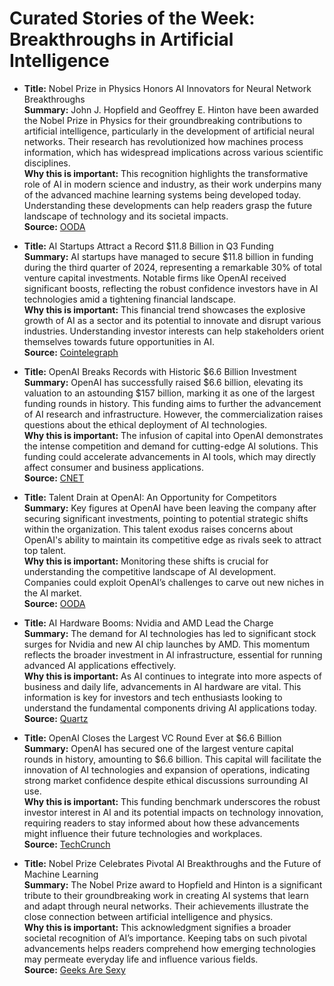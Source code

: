 # Curated Stories of the Week: Breakthroughs in Artificial Intelligence

  - **Title:** Nobel Prize in Physics Honors AI Innovators for Neural Network Breakthroughs  
    **Summary:** John J. Hopfield and Geoffrey E. Hinton have been awarded the Nobel Prize in Physics for their groundbreaking contributions to artificial intelligence, particularly in the development of artificial neural networks. Their research has revolutionized how machines process information, which has widespread implications across various scientific disciplines.  
    **Why this is important:** This recognition highlights the transformative role of AI in modern science and industry, as their work underpins many of the advanced machine learning systems being developed today. Understanding these developments can help readers grasp the future landscape of technology and its societal impacts.  
    **Source:** [OODA](https://www.oodaloop.com/briefs/2024/10/08/nobel-physics-prize-awarded-for-pioneering-a-i-research-by-2-scientists/)

  - **Title:** AI Startups Attract a Record $11.8 Billion in Q3 Funding  
    **Summary:** AI startups have managed to secure $11.8 billion in funding during the third quarter of 2024, representing a remarkable 30% of total venture capital investments. Notable firms like OpenAI received significant boosts, reflecting the robust confidence investors have in AI technologies amid a tightening financial landscape.  
    **Why this is important:** This financial trend showcases the explosive growth of AI as a sector and its potential to innovate and disrupt various industries. Understanding investor interests can help stakeholders orient themselves towards future opportunities in AI.  
    **Source:** [Cointelegraph](https://cointelegraph.com/news/ai-startups-record-funding-q3-2024?utm_source=rss_feed&utm_medium=rss&utm_campaign=rss_partner_inbound)

  - **Title:** OpenAI Breaks Records with Historic $6.6 Billion Investment  
    **Summary:** OpenAI has successfully raised $6.6 billion, elevating its valuation to an astounding $157 billion, marking it as one of the largest funding rounds in history. This funding aims to further the advancement of AI research and infrastructure. However, the commercialization raises questions about the ethical deployment of AI technologies.  
    **Why this is important:** The infusion of capital into OpenAI demonstrates the intense competition and demand for cutting-edge AI solutions. This funding could accelerate advancements in AI tools, which may directly affect consumer and business applications.  
    **Source:** [CNET](https://www.cnet.com/tech/computing/openai-makes-history-again-this-time-by-scoring-billions-from-investors/)

  - **Title:** Talent Drain at OpenAI: An Opportunity for Competitors  
    **Summary:** Key figures at OpenAI have been leaving the company after securing significant investments, pointing to potential strategic shifts within the organization. This talent exodus raises concerns about OpenAI's ability to maintain its competitive edge as rivals seek to attract top talent.  
    **Why this is important:** Monitoring these shifts is crucial for understanding the competitive landscape of AI development. Companies could exploit OpenAI’s challenges to carve out new niches in the AI market.  
    **Source:** [OODA](https://www.oodaloop.com/briefs/2024/10/08/the-openai-talent-exodus-gives-rivals-an-opening/)

  - **Title:** AI Hardware Booms: Nvidia and AMD Lead the Charge  
    **Summary:** The demand for AI technologies has led to significant stock surges for Nvidia and new AI chip launches by AMD. This momentum reflects the broader investment in AI infrastructure, essential for running advanced AI applications effectively.  
    **Why this is important:** As AI continues to integrate into more aspects of business and daily life, advancements in AI hardware are vital. This information is key for investors and tech enthusiasts looking to understand the fundamental components driving AI applications today.  
    **Source:** [Quartz](https://qz.com/uber-chatgpt-amd-ai-chips-nvidia-stock-super-micro-1851670105)

  - **Title:** OpenAI Closes the Largest VC Round Ever at $6.6 Billion  
    **Summary:** OpenAI has secured one of the largest venture capital rounds in history, amounting to $6.6 billion. This capital will facilitate the innovation of AI technologies and expansion of operations, indicating strong market confidence despite ethical discussions surrounding AI use.  
    **Why this is important:** This funding benchmark underscores the robust investor interest in AI and its potential impacts on technology innovation, requiring readers to stay informed about how these advancements might influence their future technologies and workplaces.  
    **Source:** [TechCrunch](https://techcrunch.com/2024/10/05/openai-closes-the-largest-vc-round-of-all-time/)

  - **Title:** Nobel Prize Celebrates Pivotal AI Breakthroughs and the Future of Machine Learning  
    **Summary:** The Nobel Prize award to Hopfield and Hinton is a significant tribute to their groundbreaking work in creating AI systems that learn and adapt through neural networks. Their achievements illustrate the close connection between artificial intelligence and physics.  
    **Why this is important:** This acknowledgment signifies a broader societal recognition of AI’s importance. Keeping tabs on such pivotal advancements helps readers comprehend how emerging technologies may permeate everyday life and influence various fields.  
    **Source:** [Geeks Are Sexy](https://www.geeksaresexy.net/2024/10/10/nobel-prize-in-physics-spotlights-key-breakthroughs-in-ai-revolution-%E2%88%92-making-machines-that-learn/)